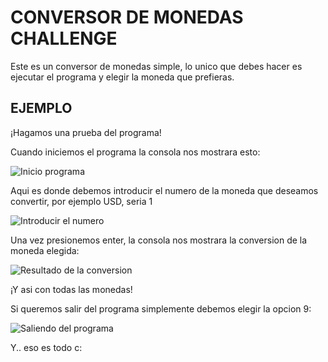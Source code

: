 <h1> CONVERSOR DE MONEDAS CHALLENGE </h1>
<p> Este es un conversor de monedas simple, lo unico que debes hacer es ejecutar el programa y elegir la moneda que prefieras. </p>

<h2>EJEMPLO</h2>
<p> ¡Hagamos una prueba del programa! </p>
<p> Cuando iniciemos el programa la consola nos mostrara esto: </p>

![Inicio programa](https://github.com/Weralf/ConversorDeMonedas/assets/134360004/1953dbe2-5946-41cc-873a-88a05b757838)

<p> Aqui es donde debemos introducir el numero de la moneda que deseamos convertir, por ejemplo USD, seria 1 </p>

![Introducir el numero](https://github.com/Weralf/ConversorDeMonedas/assets/134360004/43f06bfb-9304-47ed-ad19-61b5fd21d866)

<p> Una vez presionemos enter, la consola nos mostrara la conversion de la moneda elegida:  </p>

![Resultado de la conversion](https://github.com/Weralf/ConversorDeMonedas/assets/134360004/218e3cf9-5a33-47bf-8c52-5c7ab5de42ef)

<p> ¡Y asi con todas las monedas! </p>

<p> Si queremos salir del programa simplemente debemos elegir la opcion 9: </p>

![Saliendo del programa](https://github.com/Weralf/ConversorDeMonedas/assets/134360004/ba8de109-cdd8-4f96-8229-35a1af09c6d4)

<p> Y.. eso es todo c: </p>
